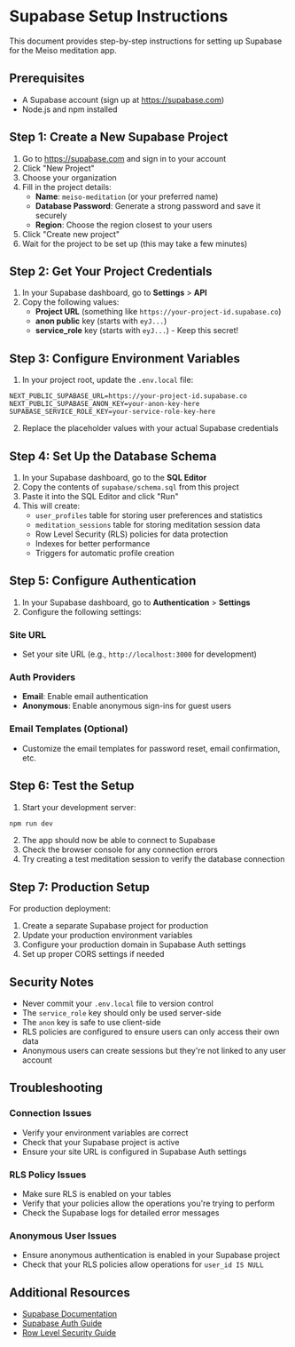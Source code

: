 # Supabase Setup Instructions

This document provides step-by-step instructions for setting up Supabase for the Meiso meditation app.

## Prerequisites

- A Supabase account (sign up at https://supabase.com)
- Node.js and npm installed

## Step 1: Create a New Supabase Project

1. Go to https://supabase.com and sign in to your account
2. Click "New Project"
3. Choose your organization
4. Fill in the project details:
   - **Name**: `meiso-meditation` (or your preferred name)
   - **Database Password**: Generate a strong password and save it securely
   - **Region**: Choose the region closest to your users
5. Click "Create new project"
6. Wait for the project to be set up (this may take a few minutes)

## Step 2: Get Your Project Credentials

1. In your Supabase dashboard, go to **Settings** > **API**
2. Copy the following values:
   - **Project URL** (something like `https://your-project-id.supabase.co`)
   - **anon public** key (starts with `eyJ...`)
   - **service_role** key (starts with `eyJ...`) - Keep this secret!

## Step 3: Configure Environment Variables

1. In your project root, update the `.env.local` file:

```env
NEXT_PUBLIC_SUPABASE_URL=https://your-project-id.supabase.co
NEXT_PUBLIC_SUPABASE_ANON_KEY=your-anon-key-here
SUPABASE_SERVICE_ROLE_KEY=your-service-role-key-here
```

2. Replace the placeholder values with your actual Supabase credentials

## Step 4: Set Up the Database Schema

1. In your Supabase dashboard, go to the **SQL Editor**
2. Copy the contents of `supabase/schema.sql` from this project
3. Paste it into the SQL Editor and click "Run"
4. This will create:
   - `user_profiles` table for storing user preferences and statistics
   - `meditation_sessions` table for storing meditation session data
   - Row Level Security (RLS) policies for data protection
   - Indexes for better performance
   - Triggers for automatic profile creation

## Step 5: Configure Authentication

1. In your Supabase dashboard, go to **Authentication** > **Settings**
2. Configure the following settings:

### Site URL
- Set your site URL (e.g., `http://localhost:3000` for development)

### Auth Providers
- **Email**: Enable email authentication
- **Anonymous**: Enable anonymous sign-ins for guest users

### Email Templates (Optional)
- Customize the email templates for password reset, email confirmation, etc.

## Step 6: Test the Setup

1. Start your development server:
```bash
npm run dev
```

2. The app should now be able to connect to Supabase
3. Check the browser console for any connection errors
4. Try creating a test meditation session to verify the database connection

## Step 7: Production Setup

For production deployment:

1. Create a separate Supabase project for production
2. Update your production environment variables
3. Configure your production domain in Supabase Auth settings
4. Set up proper CORS settings if needed

## Security Notes

- Never commit your `.env.local` file to version control
- The `service_role` key should only be used server-side
- The `anon` key is safe to use client-side
- RLS policies are configured to ensure users can only access their own data
- Anonymous users can create sessions but they're not linked to any user account

## Troubleshooting

### Connection Issues
- Verify your environment variables are correct
- Check that your Supabase project is active
- Ensure your site URL is configured in Supabase Auth settings

### RLS Policy Issues
- Make sure RLS is enabled on your tables
- Verify that your policies allow the operations you're trying to perform
- Check the Supabase logs for detailed error messages

### Anonymous User Issues
- Ensure anonymous authentication is enabled in your Supabase project
- Check that your RLS policies allow operations for `user_id IS NULL`

## Additional Resources

- [Supabase Documentation](https://supabase.com/docs)
- [Supabase Auth Guide](https://supabase.com/docs/guides/auth)
- [Row Level Security Guide](https://supabase.com/docs/guides/auth/row-level-security)